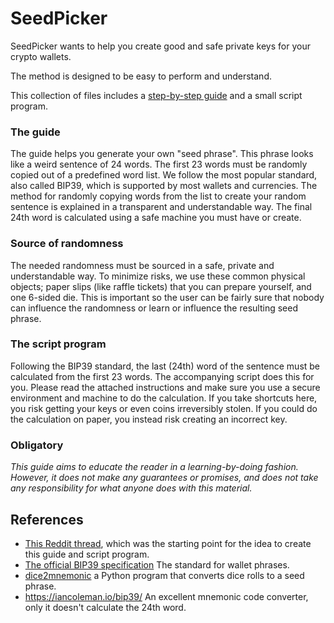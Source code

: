 # SeedPicker

SeedPicker wants to help you create good and safe private keys for your crypto wallets.

The method is designed to be easy to perform and understand.

This collection of files includes a [step-by-step guide](seedpicker.pdf) and a small script program.

### The guide

The guide helps you generate your own "seed phrase". This phrase looks like a weird sentence of 24 words. The first 23 words must be randomly copied out of a predefined word list. We follow the most popular standard, also called BIP39, which is supported by most wallets and currencies. The method for randomly copying words from the list to create your random sentence is explained in a transparent and understandable way. The final 24th word is calculated using a safe machine you must have or create.

### Source of randomness

The needed randomness must be sourced in a safe, private and understandable way. To minimize risks, we use these common physical objects; paper slips (like raffle tickets) that you can prepare yourself, and one 6-sided die. This is important so the user can be fairly sure that nobody can influence the randomness or learn or influence the resulting seed phrase.

### The script program

Following the BIP39 standard, the last (24th) word of the sentence must be calculated from the first 23 words.
The accompanying script does this for you. Please read the attached instructions and make sure you use a secure environment and machine to do the calculation. If you take shortcuts here, you risk getting your keys or even coins irreversibly stolen.
If you could do the calculation on paper, you instead risk creating an incorrect key.

### Obligatory

_This guide aims to educate the reader in a learning-by-doing fashion. However, it does not make any guarantees or promises, and does not take any responsibility for what anyone does with this material._

## References
* [This Reddit thread](https://www.reddit.com/r/crypto/comments/684zvj/need_help_generating_lastword_checksum_for_bip39/), which was the starting point for the idea to create this guide and script program.
* [The official BIP39 specification](https://github.com/bitcoin/bips/blob/master/bip-0039.mediawiki) The standard for wallet phrases.
* [dice2mnemonic](https://github.com/mohrt/dice2mnemonic) a Python program that converts dice rolls to a seed phrase. 
* https://iancoleman.io/bip39/ An excellent mnemonic code converter, only it doesn't calculate the 24th word. 
